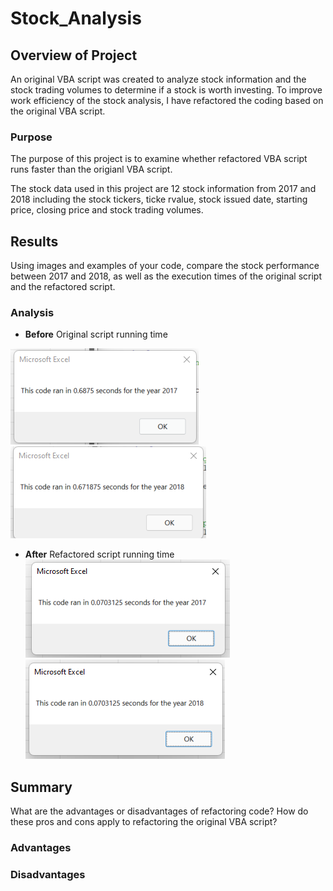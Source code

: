 # Stock_Analysis

## Overview of Project
An original VBA script was created to analyze stock information and the stock trading volumes to determine if a stock is worth investing. To improve work efficiency of the stock analysis, I have refactored the coding based on the original VBA script. 

### Purpose
The purpose of this project is to examine whether refactored VBA script runs faster than the origianl VBA script.

The stock data used in this project are 12 stock information from 2017 and 2018 including the stock tickers, ticke rvalue, stock issued date, starting price, closing price and stock trading volumes. 

## Results

Using images and examples of your code, compare the stock performance between 2017 and 2018, as well as the execution times of the original script and the refactored script.

### Analysis
 - **Before** Original script running time 

 ![](Resources/Original_scirpt_2017.png)
 ![](Resources/Original_scirpt_2018.png)
 
 - **After** Refactored script running time 
 ![](Resources/VBA_Challenge_2017.png)
 ![](Resources/VBA_Challenge_2018.png)

 
    


## Summary

What are the advantages or disadvantages of refactoring code?
How do these pros and cons apply to refactoring the original VBA script?
### Advantages
### Disadvantages
